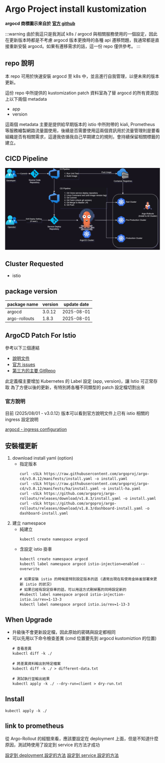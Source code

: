 # Argo Project install kustomization

**argocd 商標圖示來自於 [官方 github](https://github.com/argoproj/argo-cd/blob/master/docs/assets/argo.png)**

:::warning
由於我這只是我測試 k8s / argocd 與相關服務使用的一個設定，因此在更新版本時都是不考慮 argocd 版本更換時的各種 api 遷移問題，我通常都是直接重新安裝 argocd。如果有遷移需求的話，這一份 repo 僅供參考。
:::

## repo 說明

本 repo 可用於快速安裝 argocd 至 k8s 中，並且進行自我管理，以便未來的版本更新。

這份 repo 中所提供的 kustomization patch 資料室為了替 argocd 的所有資源加上以下兩個 metadata
- app
- version

這兩個 metadata 主要是提供給早期版本的 istio 中所附帶的 kiali, Prometheus 等服務繪製網路流量圖使用，後續是否需要使用這兩個資訊用於流量管理則是要看組織是否有相關需求，這邊我依循我自己早期建立的規則，會持續保留相關標籤的建立。

## CICD Pipeline

![](./CI-CD%20Pipeline.jpg)

## Cluster Requested

- istio

## package version

| package name  | version | update date |
|---------------|---------|-------------|
| argocd        | 3.0.12  | 2025-08-01  |
| argo-rollouts | 1.8.3   | 2025-08-01  |

## ArgoCD Patch For Istio

參考以下三個連結

* [說明文件](https://loadbalancing.se/2021/03/22/argocd-behind-istio-on-rancher/)
* [官方 issues](https://github.com/argoproj/argo-cd/issues/2784)
* [第三方的主要 GitRepo](https://github.com/epacke/argo-istio)

此定義檔主要增加 Kubernetes 的 Label 設定 (app, version)，讓 Istio 可正常存取
為了方便以後的更新，有特別將各種不同類型的 patch 設定檔切割出來

### 官方說明

目前 (2025/08/01 - v3.0.12) 版本可以看到官方說明文件上已有 istio 相關的 ingress 設定說明

[argocd - ingress configuration](https://argo-cd.readthedocs.io/en/stable/operator-manual/ingress/#istio)

## 安裝檔更新

1. download install yaml (option)
    * 指定版本
        ```bash=
        curl -sSLk https://raw.githubusercontent.com/argoproj/argo-cd/v3.0.12/manifests/install.yaml -o install.yaml
        curl -sSLk https://raw.githubusercontent.com/argoproj/argo-cd/v3.0.12/manifests/ha/install.yaml -o install-ha.yaml
        curl -sSLk https://github.com/argoproj/argo-rollouts/releases/download/v1.8.3/install.yaml -o install.yaml
        curl -sSLk https://github.com/argoproj/argo-rollouts/releases/download/v1.8.3/dashboard-install.yaml -o dashboard-install.yaml
        ```
1. 建立 namespace
    * 純建立
        ```bash=
        kubectl create namespace argocd
        ```
    * 含設定 istio 掛車
        ```bash=
        kubectl create namespace argocd
        kubectl label namespace argocd istio-injection=enabled --overwrite

        # 如果安裝 istio 的時候是特別設定版本的話 (通常出現在有使用金絲雀部署來更新 istio 的狀況)
        # 如果已經有設定掛車的話，可以用這方式刪掉舊的同時設定新的
        #kubectl label namespace argocd istio-injection- istio.io/rev=1-13-3
        kubectl label namespace argocd istio.io/rev=1-13-3
        ```

## When Upgrade

* 升級後不會更新設定檔，因此原始的密碼與設定都相同
* 可以先用以下命令檢查差異 (cmd 位置要先到 argocd kustomiztion 的位置)
    ```bash=
    # 查看差異
    kubectl diff -k ./

    # 將差異資料輸出到特定檔案
    kubectl diff -k ./ > different-data.txt

    # 測試執行並輸出結果
    kubectl apply -k ./ --dry-run=client > dry-run.txt

    ```

## Install

```
kubectl apply -k ./
```

## link to prometheus

從 Argo-Rollout 的經驗來看，應該要設定在 deployment 上面，但是不知道什麼原因，測試時使用了設定到 service 的方法才成功

[設定到 deployment 設定的方法](https://newrelic.com/instant-observability/argocd-quickstart/03b4a3b9-3a59-4603-91dd-6b0ced1d62de)
[設定到 service 設定的方法](https://www.gushiciku.cn/pl/g7Ok/zh-tw)
